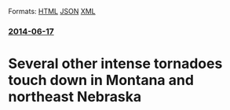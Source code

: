 
Formats: [HTML](/news/2014/06/17/several-other-intense-tornadoes-touch-down-in-montana-and-northeast-nebraska.html)  [JSON](/news/2014/06/17/several-other-intense-tornadoes-touch-down-in-montana-and-northeast-nebraska.json)  [XML](/news/2014/06/17/several-other-intense-tornadoes-touch-down-in-montana-and-northeast-nebraska.xml)  

### [2014-06-17](/news/2014/06/17/index.md)

##### 
# Several other intense tornadoes touch down in Montana and northeast Nebraska



